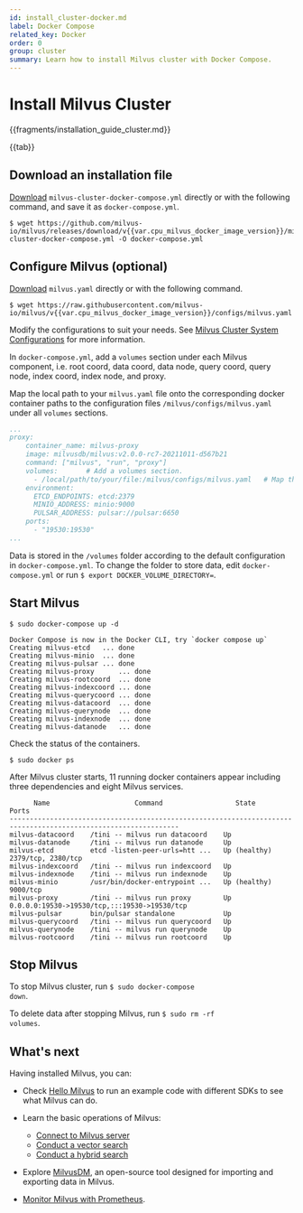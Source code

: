 ```yaml
---
id: install_cluster-docker.md
label: Docker Compose
related_key: Docker
order: 0
group: cluster
summary: Learn how to install Milvus cluster with Docker Compose.
---
```


# Install Milvus Cluster

{{fragments/installation_guide_cluster.md}}

{{tab}}


## Download an installation file

[Download](https://github.com/milvus-io/milvus/releases/download/v{{var.cpu_milvus_docker_image_version}}/milvus-cluster-docker-compose.yml) `milvus-cluster-docker-compose.yml` directly or with the following command, and save it as `docker-compose.yml`.

```
$ wget https://github.com/milvus-io/milvus/releases/download/v{{var.cpu_milvus_docker_image_version}}/milvus-cluster-docker-compose.yml -O docker-compose.yml
```

## Configure Milvus (optional)

[Download](https://raw.githubusercontent.com/milvus-io/milvus/v{{var.cpu_milvus_docker_image_version}}/configs/milvus.yaml) `milvus.yaml` directly or with the following command. 

```
$ wget https://raw.githubusercontent.com/milvus-io/milvus/v{{var.cpu_milvus_docker_image_version}}/configs/milvus.yaml
```

Modify the configurations to suit your needs. See [Milvus Cluster System Configurations](configuration_cluster-basic.md) for more information.

In `docker-compose.yml`, add a `volumes` section under each Milvus component, i.e. root coord, data coord, data node, query coord, query node, index coord, index node, and proxy. 

Map the local path to your `milvus.yaml` file onto the corresponding docker container paths to the configuration files `/milvus/configs/milvus.yaml` under all `volumes` sections.

```yaml
...
proxy:
    container_name: milvus-proxy
    image: milvusdb/milvus:v2.0.0-rc7-20211011-d567b21
    command: ["milvus", "run", "proxy"]
    volumes:       # Add a volumes section.
      - /local/path/to/your/file:/milvus/configs/milvus.yaml   # Map the local path to the container path
    environment:
      ETCD_ENDPOINTS: etcd:2379
      MINIO_ADDRESS: minio:9000
      PULSAR_ADDRESS: pulsar://pulsar:6650
    ports:
      - "19530:19530"
...
```

<div class="alert note">
Data is stored in the <code>/volumes</code> folder according to the default configuration in <code>docker-compose.yml</code>. To change the folder to store data, edit <code>docker-compose.yml</code> or run <code>$ export DOCKER_VOLUME_DIRECTORY=</code>.
</div>

## Start Milvus

```Shell
$ sudo docker-compose up -d
```

```Text
Docker Compose is now in the Docker CLI, try `docker compose up`
Creating milvus-etcd   ... done
Creating milvus-minio  ... done
Creating milvus-pulsar ... done
Creating milvus-proxy      ... done
Creating milvus-rootcoord  ... done
Creating milvus-indexcoord ... done
Creating milvus-querycoord ... done
Creating milvus-datacoord  ... done
Creating milvus-querynode  ... done
Creating milvus-indexnode  ... done
Creating milvus-datanode   ... done
```

Check the status of the containers.

```
$ sudo docker ps
```
After Milvus cluster starts, 11 running docker containers appear including three dependencies and eight Milvus services.
```
      Name                     Command                  State                          Ports
----------------------------------------------------------------------------------------------------------------
milvus-datacoord    /tini -- milvus run datacoord    Up
milvus-datanode     /tini -- milvus run datanode     Up
milvus-etcd         etcd -listen-peer-urls=htt ...   Up (healthy)   2379/tcp, 2380/tcp
milvus-indexcoord   /tini -- milvus run indexcoord   Up
milvus-indexnode    /tini -- milvus run indexnode    Up
milvus-minio        /usr/bin/docker-entrypoint ...   Up (healthy)   9000/tcp
milvus-proxy        /tini -- milvus run proxy        Up             0.0.0.0:19530->19530/tcp,:::19530->19530/tcp
milvus-pulsar       bin/pulsar standalone            Up
milvus-querycoord   /tini -- milvus run querycoord   Up
milvus-querynode    /tini -- milvus run querynode    Up
milvus-rootcoord    /tini -- milvus run rootcoord    Up
```

## Stop Milvus

To stop Milvus cluster, run <code>$ sudo docker-compose down</code>.

To delete data after stopping Milvus, run <code>$ sudo rm -rf  volumes</code>.

## What's next

Having installed Milvus, you can:

- Check [Hello Milvus](example_code.md) to run an example code with different SDKs to see what Milvus can do.

- Learn the basic operations of Milvus:
  - [Connect to Milvus server](connect.md)
  - [Conduct a vector search](search.md)
  - [Conduct a hybrid search](hybridsearch.md)

- Explore [MilvusDM](migrate_overview.md), an open-source tool designed for importing and exporting data in Milvus.
- [Monitor Milvus with Prometheus](monitor.md).
